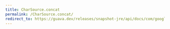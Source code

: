 ```yaml
---
title: CharSource.concat
permalink: /CharSource.concat/
redirect_to: https://guava.dev/releases/snapshot-jre/api/docs/com/google/common/io/CharSource.html#concat-java.lang.Iterable-
---
```

